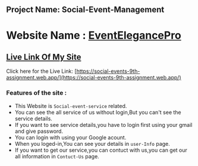 ## Project Name: Social-Event-Management
# Website Name : [EventElegancePro]()

## [ Live Link Of My Site](https://social-events-9th-assignment.web.app/)

Click here for the Live Link: [https://social-events-9th-assignment.web.app/](https://social-events-9th-assignment.web.app/)

### Features of the site :
- This Website is `Social-event-service` related.
- You can see the all service of us without login,But you can't see the service details.
- If you want to see service details,you have to login first using your gmail and give password.
- You can login with using your Google acount.
- When you loged-in,You can see your details in `user-Info` page.
- If you want to get our service,you can contuct with us,you can get our all information in `Contuct-Us` page.
